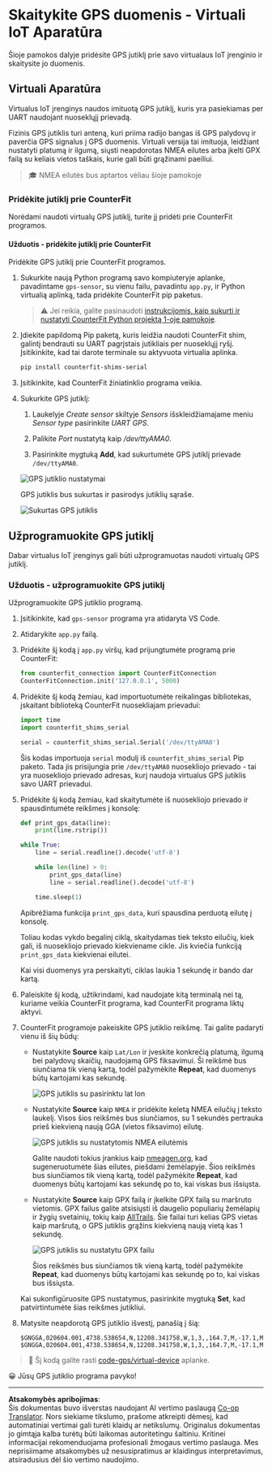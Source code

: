 <!--
CO_OP_TRANSLATOR_METADATA:
{
  "original_hash": "64f18a8f8aaa1fef5e7320e0992d8b3a",
  "translation_date": "2025-08-28T19:39:04+00:00",
  "source_file": "3-transport/lessons/1-location-tracking/virtual-device-gps-sensor.md",
  "language_code": "lt"
}
-->
# Skaitykite GPS duomenis - Virtuali IoT Aparatūra

Šioje pamokos dalyje pridėsite GPS jutiklį prie savo virtualaus IoT įrenginio ir skaitysite jo duomenis.

## Virtuali Aparatūra

Virtualus IoT įrenginys naudos imituotą GPS jutiklį, kuris yra pasiekiamas per UART naudojant nuoseklųjį prievadą.

Fizinis GPS jutiklis turi anteną, kuri priima radijo bangas iš GPS palydovų ir paverčia GPS signalus į GPS duomenis. Virtuali versija tai imituoja, leidžiant nustatyti platumą ir ilgumą, siųsti neapdorotas NMEA eilutes arba įkelti GPX failą su keliais vietos taškais, kurie gali būti grąžinami paeiliui.

> 🎓 NMEA eilutės bus aptartos vėliau šioje pamokoje

### Pridėkite jutiklį prie CounterFit

Norėdami naudoti virtualų GPS jutiklį, turite jį pridėti prie CounterFit programos.

#### Užduotis - pridėkite jutiklį prie CounterFit

Pridėkite GPS jutiklį prie CounterFit programos.

1. Sukurkite naują Python programą savo kompiuteryje aplanke, pavadintame `gps-sensor`, su vienu failu, pavadintu `app.py`, ir Python virtualią aplinką, tada pridėkite CounterFit pip paketus.

    > ⚠️ Jei reikia, galite pasinaudoti [instrukcijomis, kaip sukurti ir nustatyti CounterFit Python projektą 1-oje pamokoje](../../../1-getting-started/lessons/1-introduction-to-iot/virtual-device.md).

1. Įdiekite papildomą Pip paketą, kuris leidžia naudoti CounterFit shim, galintį bendrauti su UART pagrįstais jutikliais per nuoseklųjį ryšį. Įsitikinkite, kad tai darote terminale su aktyvuota virtualia aplinka.

    ```sh
    pip install counterfit-shims-serial
    ```

1. Įsitikinkite, kad CounterFit žiniatinklio programa veikia.

1. Sukurkite GPS jutiklį:

    1. Laukelyje *Create sensor* skiltyje *Sensors* išskleidžiamajame meniu *Sensor type* pasirinkite *UART GPS*.

    1. Palikite *Port* nustatytą kaip */dev/ttyAMA0*.

    1. Pasirinkite mygtuką **Add**, kad sukurtumėte GPS jutiklį prievade `/dev/ttyAMA0`.

    ![GPS jutiklio nustatymai](../../../../../translated_images/counterfit-create-gps-sensor.6385dc9357d85ad1d47b4abb2525e7651fd498917d25eefc5a72feab09eedc70.lt.png)

    GPS jutiklis bus sukurtas ir pasirodys jutiklių sąraše.

    ![Sukurtas GPS jutiklis](../../../../../translated_images/counterfit-gps-sensor.3fbb15af0a5367566f2f11324ef5a6f30861cdf2b497071a5e002b7aa473550e.lt.png)

## Užprogramuokite GPS jutiklį

Dabar virtualus IoT įrenginys gali būti užprogramuotas naudoti virtualų GPS jutiklį.

### Užduotis - užprogramuokite GPS jutiklį

Užprogramuokite GPS jutiklio programą.

1. Įsitikinkite, kad `gps-sensor` programa yra atidaryta VS Code.

1. Atidarykite `app.py` failą.

1. Pridėkite šį kodą į `app.py` viršų, kad prijungtumėte programą prie CounterFit:

    ```python
    from counterfit_connection import CounterFitConnection
    CounterFitConnection.init('127.0.0.1', 5000)
    ```

1. Pridėkite šį kodą žemiau, kad importuotumėte reikalingas bibliotekas, įskaitant biblioteką CounterFit nuosekliajam prievadui:

    ```python
    import time
    import counterfit_shims_serial
    
    serial = counterfit_shims_serial.Serial('/dev/ttyAMA0')
    ```

    Šis kodas importuoja `serial` modulį iš `counterfit_shims_serial` Pip paketo. Tada jis prisijungia prie `/dev/ttyAMA0` nuosekliojo prievado - tai yra nuosekliojo prievado adresas, kurį naudoja virtualus GPS jutiklis savo UART prievadui.

1. Pridėkite šį kodą žemiau, kad skaitytumėte iš nuosekliojo prievado ir spausdintumėte reikšmes į konsolę:

    ```python
    def print_gps_data(line):
        print(line.rstrip())
    
    while True:
        line = serial.readline().decode('utf-8')
    
        while len(line) > 0:
            print_gps_data(line)
            line = serial.readline().decode('utf-8')
    
        time.sleep(1)
    ```

    Apibrėžiama funkcija `print_gps_data`, kuri spausdina perduotą eilutę į konsolę.

    Toliau kodas vykdo begalinį ciklą, skaitydamas tiek teksto eilučių, kiek gali, iš nuosekliojo prievado kiekviename cikle. Jis kviečia funkciją `print_gps_data` kiekvienai eilutei.

    Kai visi duomenys yra perskaityti, ciklas laukia 1 sekundę ir bando dar kartą.

1. Paleiskite šį kodą, užtikrindami, kad naudojate kitą terminalą nei tą, kuriame veikia CounterFit programa, kad CounterFit programa liktų aktyvi.

1. CounterFit programoje pakeiskite GPS jutiklio reikšmę. Tai galite padaryti vienu iš šių būdų:

    * Nustatykite **Source** kaip `Lat/Lon` ir įveskite konkrečią platumą, ilgumą bei palydovų skaičių, naudojamą GPS fiksavimui. Ši reikšmė bus siunčiama tik vieną kartą, todėl pažymėkite **Repeat**, kad duomenys būtų kartojami kas sekundę.

      ![GPS jutiklis su pasirinktu lat lon](../../../../../translated_images/counterfit-gps-sensor-latlon.008c867d75464fbe7f84107cc57040df565ac07cb57d2f21db37d087d470197d.lt.png)

    * Nustatykite **Source** kaip `NMEA` ir pridėkite keletą NMEA eilučių į teksto laukelį. Visos šios reikšmės bus siunčiamos, su 1 sekundės pertrauka prieš kiekvieną naują GGA (vietos fiksavimo) eilutę.

      ![GPS jutiklis su nustatytomis NMEA eilutėmis](../../../../../translated_images/counterfit-gps-sensor-nmea.c62eea442171e17e19528b051b104cfcecdc9cd18db7bc72920f29821ae63f73.lt.png)

      Galite naudoti tokius įrankius kaip [nmeagen.org](https://www.nmeagen.org), kad sugeneruotumėte šias eilutes, piešdami žemėlapyje. Šios reikšmės bus siunčiamos tik vieną kartą, todėl pažymėkite **Repeat**, kad duomenys būtų kartojami kas sekundę po to, kai viskas bus išsiųsta.

    * Nustatykite **Source** kaip GPX failą ir įkelkite GPX failą su maršruto vietomis. GPX failus galite atsisiųsti iš daugelio populiarių žemėlapių ir žygių svetainių, tokių kaip [AllTrails](https://www.alltrails.com/). Šie failai turi kelias GPS vietas kaip maršrutą, o GPS jutiklis grąžins kiekvieną naują vietą kas 1 sekundę.

      ![GPS jutiklis su nustatytu GPX failu](../../../../../translated_images/counterfit-gps-sensor-gpxfile.8310b063ce8a425ccc8ebeec8306aeac5e8e55207f007d52c6e1194432a70cd9.lt.png)

      Šios reikšmės bus siunčiamos tik vieną kartą, todėl pažymėkite **Repeat**, kad duomenys būtų kartojami kas sekundę po to, kai viskas bus išsiųsta.

    Kai sukonfigūruosite GPS nustatymus, pasirinkite mygtuką **Set**, kad patvirtintumėte šias reikšmes jutikliui.

1. Matysite neapdorotą GPS jutiklio išvestį, panašią į šią:

    ```output
    $GNGGA,020604.001,4738.538654,N,12208.341758,W,1,3,,164.7,M,-17.1,M,,*67
    $GNGGA,020604.001,4738.538654,N,12208.341758,W,1,3,,164.7,M,-17.1,M,,*67
    ```

> 💁 Šį kodą galite rasti [code-gps/virtual-device](../../../../../3-transport/lessons/1-location-tracking/code-gps/virtual-device) aplanke.

😀 Jūsų GPS jutiklio programa pavyko!

---

**Atsakomybės apribojimas**:  
Šis dokumentas buvo išverstas naudojant AI vertimo paslaugą [Co-op Translator](https://github.com/Azure/co-op-translator). Nors siekiame tikslumo, prašome atkreipti dėmesį, kad automatiniai vertimai gali turėti klaidų ar netikslumų. Originalus dokumentas jo gimtąja kalba turėtų būti laikomas autoritetingu šaltiniu. Kritinei informacijai rekomenduojama profesionali žmogaus vertimo paslauga. Mes neprisiimame atsakomybės už nesusipratimus ar klaidingus interpretavimus, atsiradusius dėl šio vertimo naudojimo.